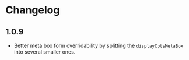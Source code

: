 # Changelog

## 1.0.9

- Better meta box form overridability by splitting the `displayCptsMetaBox` into several smaller ones.
